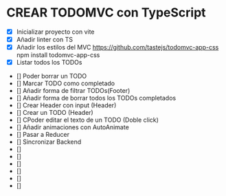 # CREAR TODOMVC con TypeScript

- [x] Inicializar proyecto con vite
- [x] Añadir linter con TS
- [x] Añadir los estilos del MVC
https://github.com/tastejs/todomvc-app-css
npm install todomvc-app-css
- [x] Listar todos los TODOs
- [] Poder borrar un TODO
- [] Marcar TODO como completado
- [] Añadir forma de filtrar TODOs(Footer)
- [] Añadir forma de borrar todos los TODOs completados
- [] Crear Header con input (Header)
- [] Crear un TODO (Header)
- [] CPoder editar el texto de un TODO (Doble click)
- [] Añadir animaciones con AutoAnimate
- [] Pasar a Reducer
- [] Sincronizar Backend
- []
- []
- []
- []
- []
- []